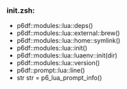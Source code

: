 ### init.zsh:
- p6df::modules::lua::deps()
- p6df::modules::lua::external::brew()
- p6df::modules::lua::home::symlink()
- p6df::modules::lua::init()
- p6df::modules::lua::luaenv::init(dir)
- p6df::modules::lua::version()
- p6df::prompt::lua::line()
- str str = p6_lua_prompt_info()

